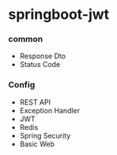 # springboot-jwt

### common
- Response Dto
- Status Code

### Config
- REST API
- Exception Handler
- JWT
- Redis
- Spring Security
- Basic Web